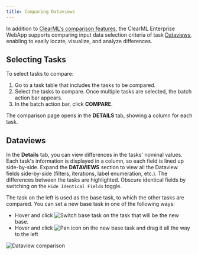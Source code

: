 ```yaml
--- 
title: Comparing Dataviews
---
```


In addition to [ClearML's comparison features](../../webapp/webapp_exp_comparing.md), the ClearML Enterprise WebApp 
supports comparing input data selection criteria of task [Dataviews](../dataviews.md), enabling to easily locate, visualize, and analyze differences.

## Selecting Tasks 

To select tasks to compare:
1. Go to a task table that includes the tasks to be compared.
1. Select the tasks to compare. Once multiple tasks are selected, the batch action bar appears.
1. In the batch action bar, click **COMPARE**. 

The comparison page opens in the **DETAILS** tab, showing a column for each task. 

## Dataviews

In the **Details** tab, you can view differences in the tasks' nominal values. Each task's information is 
displayed in a column, so each field is lined up side-by-side. Expand the **DATAVIEWS** 
section to view all the Dataview fields side-by-side (filters, iterations, label enumeration, etc.). The differences between the 
tasks are highlighted. Obscure identical fields by switching on the `Hide Identical Fields` toggle. 

The task on the left is used as the base task, to which the other tasks are compared. You can set a 
new base task 
in one of the following ways:
* Hover and click <img src="/docs/latest/icons/ico-arrow-from-right.svg" alt="Switch base task" className="icon size-md space-sm" /> 
on the task that will be the new base.
* Hover and click <img src="/docs/latest/icons/ico-drag.svg" alt="Pan icon" className="icon size-md space-sm" /> on the new base task and drag it all the way to the left


![Dataview comparison](../../img/hyperdatasets/web-app/compare_dataviews.png)